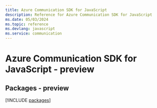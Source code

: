 ```yaml
---
title: Azure Communication SDK for JavaScript
description: Reference for Azure Communication SDK for JavaScript
ms.date: 05/03/2024
ms.topic: reference
ms.devlang: javascript
ms.service: communication
---
```

# Azure Communication SDK for JavaScript - preview
## Packages - preview
[!INCLUDE [packages](communication-index.md)]